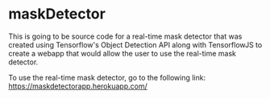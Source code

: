 # maskDetector
This is going to be source code for a real-time mask detector that was created 
using Tensorflow's Object Detection API along with TensorflowJS to create a 
webapp that would allow the user to use the real-time mask detector.

To use the real-time mask detector, go to the following link: 
https://maskdetectorapp.herokuapp.com/